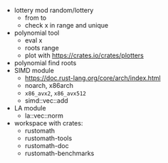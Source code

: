 

- lottery mod random/lottery
  * from to
  * check x in range and unique
- polynomial tool
  * eval x
  * roots range
  * plot with https://crates.io/crates/plotters
- polynomial find roots
- SIMD module
  * https://doc.rust-lang.org/core/arch/index.html
  * noarch, x86arch
  * `x86_avx2`, `x86_avx512`
  * simd::vec::add
- LA module
  * la::vec::norm
- workspace with crates:
  * rustomath
  * rustomath-tools
  * rustomath-doc
  * rustomath-benchmarks
